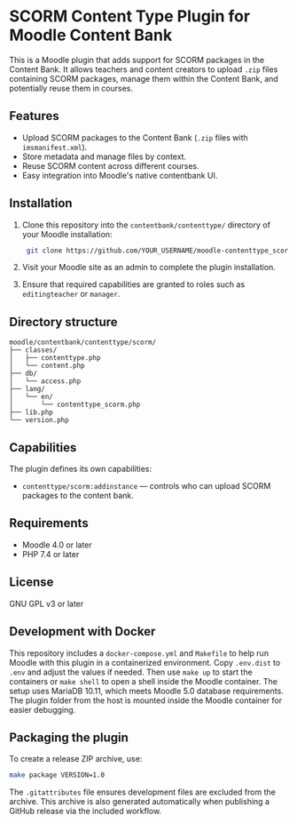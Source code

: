 # SCORM Content Type Plugin for Moodle Content Bank

This is a Moodle plugin that adds support for SCORM packages in the Content Bank. It allows teachers and content creators to upload `.zip` files containing SCORM packages, manage them within the Content Bank, and potentially reuse them in courses.

## Features

- Upload SCORM packages to the Content Bank (`.zip` files with `imsmanifest.xml`).
- Store metadata and manage files by context.
- Reuse SCORM content across different courses.
- Easy integration into Moodle's native contentbank UI.

## Installation

1. Clone this repository into the `contentbank/contenttype/` directory of your Moodle installation:

   ```bash
    git clone https://github.com/YOUR_USERNAME/moodle-contenttype_scorm.git scorm
   ```

2. Visit your Moodle site as an admin to complete the plugin installation.

3. Ensure that required capabilities are granted to roles such as `editingteacher` or `manager`.

## Directory structure

```
moodle/contentbank/contenttype/scorm/
├── classes/
│   ├── contenttype.php
│   └── content.php
├── db/
│   └── access.php
├── lang/
│   └── en/
│       └── contenttype_scorm.php
├── lib.php
└── version.php
```

## Capabilities

The plugin defines its own capabilities:

* `contenttype/scorm:addinstance` — controls who can upload SCORM packages to the content bank.

## Requirements

* Moodle 4.0 or later
* PHP 7.4 or later

## License

GNU GPL v3 or later


## Development with Docker

This repository includes a `docker-compose.yml` and `Makefile` to help run Moodle
with this plugin in a containerized environment. Copy `.env.dist` to `.env` and
adjust the values if needed. Then use `make up` to start the containers or
`make shell` to open a shell inside the Moodle container. The setup uses
MariaDB 10.11, which meets Moodle 5.0 database requirements. The plugin folder
from the host is mounted inside the Moodle container for easier debugging.

## Packaging the plugin

To create a release ZIP archive, use:

```bash
make package VERSION=1.0
```

The `.gitattributes` file ensures development files are excluded from the archive. This archive is also generated automatically when publishing a GitHub release via the included workflow.
